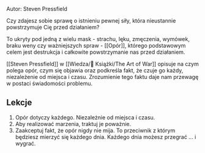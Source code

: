 Autor: Steven Pressfield

Czy zdajesz sobie sprawę o istnieniu pewnej siły, która nieustannie powstrzymuje Cię przed działaniem?

To ukryty pod jedną z wielu mask - strachu, lęku, zmęczenia, wymówek, braku weny czy ważniejszych spraw - [[Opór]], którego podstawowym celem jest destrukcja i całkowite powstrzymanie nas przed działaniem.

[[Steven Pressfield]] w [[Wiedza/📖 Książki/The Art of War]] opisuje na czym polega opór, czym się objawia oraz podkreśla fakt, że czuje go każdy, niezależenie od miejsca i czasu. Zrozumienie tego faktu daje nam przewagę w postaci świadomości problemu.

## Lekcje
1. Opór dotyczy każdego. Niezależnie od miejsca i czasu.
2. Aby realizować marzenia, traktuj je poważnie. 
3. Zaakceptuj fakt, że opór nigdy nie mija. To przeciwnik z którym będziesz mierzyć się każdego dnia. Każdego dnia możesz przegrać ... i wygrać.
